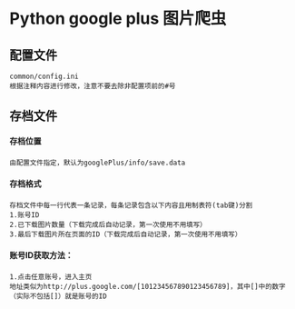 # Python google plus 图片爬虫

## 配置文件
    common/config.ini
    根据注释内容进行修改，注意不要去除非配置项前的#号

## 存档文件
#### 存档位置
    由配置文件指定，默认为googlePlus/info/save.data

#### 存档格式
    存档文件中每一行代表一条记录，每条记录包含以下内容且用制表符(tab键)分割
    1.账号ID  
    2.已下载图片数量（下载完成后自动记录，第一次使用不用填写）
    3.最后下载图片所在页面的ID（下载完成后自动记录，第一次使用不用填写）
    
#### 账号ID获取方法： 
    1.点击任意账号，进入主页
    地址类似为http://plus.google.com/[101234567890123456789]，其中[]中的数字（实际不包括[]）就是账号的ID
